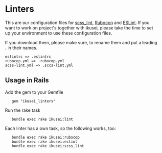 # Linters

This are our configuration files for [scss_lint](https://github.com/brigade/scss-lint), [Rubocop](https://github.com/bbatsov/rubocop) and [ESLint](http://eslint.org/).
If you want to work on project's together with ikusei, please take the time to set up your environment to use these configuration files.

If you download them, please make sure, to rename them and put a leading . in their names.

```
eslintrc => .eslintrc
rubocop.yml => .rubocop.yml
scss-lint.yml => .sccs-lint.yml
```


## Usage in Rails

Add the gem to your Gemfile

```
   gem "ikusei_linters"
```

Run the rake task

```
   bundle exec rake ikusei:lint
```

Each linter has a own task, so the following works, too:

```
   bundle exec rake ikusei:rubocop
   bundle exec rake ikusei:eslint
   bundle exec rake ikusei:scss_lint
```

